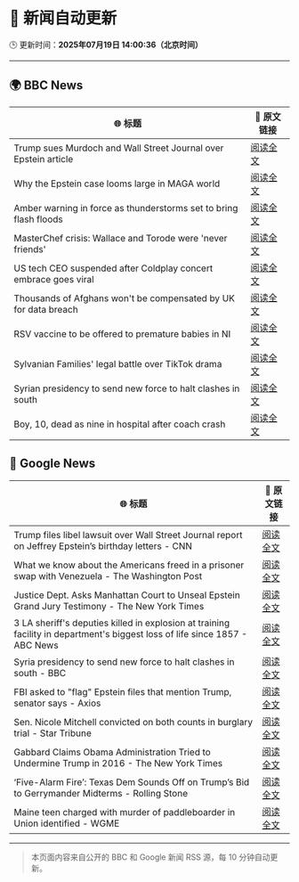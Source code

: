 # 🧠 新闻自动更新

🕒 更新时间：**2025年07月19日 14:00:36（北京时间）**

---

## 🌍 BBC News

| 🌐 标题 | 🔗 原文链接 |
|--------|-------------|
| Trump sues Murdoch and Wall Street Journal over Epstein article | [阅读全文](https://www.bbc.com/news/articles/c23g5xpggzmo) |
| Why the Epstein case looms large in  MAGA world | [阅读全文](https://www.bbc.com/news/articles/cy8ge16d2y3o) |
| Amber warning in force as thunderstorms set to bring flash floods | [阅读全文](https://www.bbc.com/news/articles/c8j1nvp9440o) |
| MasterChef crisis: Wallace and Torode were 'never friends' | [阅读全文](https://www.bbc.com/news/articles/cj9vgwr48gwo) |
| US tech CEO suspended after Coldplay concert embrace goes viral | [阅读全文](https://www.bbc.com/news/articles/c80pnnn0gj3o) |
| Thousands of Afghans won't be compensated by UK for data breach | [阅读全文](https://www.bbc.com/news/articles/c20pd5035vyo) |
| RSV vaccine to be offered to premature babies in NI | [阅读全文](https://www.bbc.com/news/articles/c07dr2plxk5o) |
| Sylvanian Families' legal battle over TikTok drama | [阅读全文](https://www.bbc.com/news/articles/cq8z9g7n7lpo) |
| Syrian presidency to send new force to halt clashes in south | [阅读全文](https://www.bbc.com/news/articles/c0m87d4p9gvo) |
| Boy, 10, dead as nine in hospital after coach crash | [阅读全文](https://www.bbc.com/news/articles/cvg98l9x0j0o) |

## 📰 Google News

| 🌐 标题 | 🔗 原文链接 |
|--------|-------------|
| Trump files libel lawsuit over Wall Street Journal report on Jeffrey Epstein’s birthday letters - CNN | [阅读全文](https://news.google.com/rss/articles/CBMiiAFBVV95cUxNampDV0tGcUhrSjRzV25iOHZVNUdkb1lQWXZHTVh3YnNsSTRvSlljVGpSeEU3U19xS0E2ZHVaQlZMWGszT1RlWDdKM28tWWh1b0VaX2FMNk5QYXFMcjhLay1oeHNJYzlyek82eFktTXdrdXRJM1RzSkhxMlJ6ZnI4UzEwbzVKWDAx0gGOAUFVX3lxTFBKX3lacG9OMjVkV1hRdFhILTdZZEpOaDZYTTJpbldsb2ZMZlNRR3g3bWRjYUp1SVNJcGpjM1VUZ1M0bGNXdVRud3ZFUVZ0ODJjcXV4ZjRGZXA0b0tlRk44N1UzTklqTURBZkFCYVVLVjBVTDdrRHdEd0g0Nm5VN1NWODBJc0s0OUFtem9yUmc?oc=5) |
| What we know about the Americans freed in a prisoner swap with Venezuela - The Washington Post | [阅读全文](https://news.google.com/rss/articles/CBMilwFBVV95cUxNeHhMMjRlWUlmNDFWdGhjM0dpY0tuOHh6Q3BnbllYdmNGX3pjOHhTOEdoVVBHekVOelBjLVJFRGhXZTRMVFA4Qml2OU82UU52MkF3ZVpNZlcwWEZrN2FlYnRhTkxlWHNCSlh5WnFGT3Jvb0FPQnJuTzJGY2xRbGNrM2VZZFFFOUljcUFNNzIzWTdQYm9qTWhz?oc=5) |
| Justice Dept. Asks Manhattan Court to Unseal Epstein Grand Jury Testimony - The New York Times | [阅读全文](https://news.google.com/rss/articles/CBMijwFBVV95cUxNSFJOd1FrNTBrbWxKRnQ2cC1WSDFQU25IdENGeGRSdktRRjJha0VmTXJvNmxpVzlBMnpmOUpxa3BQM2VRT2IzNGZTem10T09lZHAwNnMteHJZcGlTMEhZbXJSTllCMjl6QzQtMVZMQVVkMjZSX2EteFNHUkxZNlcwbjhEbENuelNGU3dPQmNlbw?oc=5) |
| 3 LA sheriff's deputies killed in explosion at training facility in department's biggest loss of life since 1857 - ABC News | [阅读全文](https://news.google.com/rss/articles/CBMiqAFBVV95cUxNRjlSLWtwczlfUlRZU1Uwbko3THU2VlhGZE9nM29PQ2NwRG44cTVoRnd3Vm1Nd09RczNKTWNMNi1Ec2RJMGFQWUFDTll1VGRMVUl5TmpNbm94VFRVQkZOUWVhUzZEVGtFaHp6aHp6Z05xYW8tWGpCbXY1OEs0Z1B0SkdjNlpkTWtjZ1lBVjY4Zl94c0gyNzFaVkpoRVdFQm5kU1NfQ0JKb0LSAa4BQVVfeXFMUFN4Y3FnWWtMeVV3amd5dlVOQ1NvQ0VBUnA1ajF3eVl4MGxBYmZZajBIYTYtV0lfX3czUGVNLXdpRnphc2JORVhyVDVJR3d0RjNFc05RYTJ4ai1MMm0wWVc0ZkhDamN2a2RtbFZ3Y2lVMkdyV01qeExSN0g0c2hjUDFjMjJJQXAtcVRHeUFwcWRmLUY2Nl94SDNldGVGbzVISnpDdUY0d0tWT2U5TEpR?oc=5) |
| Syria presidency to send new force to halt clashes in south - BBC | [阅读全文](https://news.google.com/rss/articles/CBMiWkFVX3lxTE5pUVRWTEVXRlZYMzZfRTQ1SWU5dUdpZFI3Q25sT1RxdlRnT0FJRno3LUFOVGYwbkV1VW1BcXoxanRod19nMUU1WGtuT2M0QXhGRlNEdXhzNmpld9IBX0FVX3lxTE9tVHc2SmNGLXpGQ0h1SGI4LUFvMFliUHdKcGtQY2FrbmhQZHFWUU1aYlFZbUpVOTR4Tks4Y0ZfSUR6ZjJEaG5QVk5VSTZFYW1udGIyV3dNWU9NYk82SVY4?oc=5) |
| FBI asked to "flag" Epstein files that mention Trump, senator says - Axios | [阅读全文](https://news.google.com/rss/articles/CBMid0FVX3lxTE0zNGktaUhtNnBBbW9WWUlMNVAtZzhTU09BZFExUXBBMXZnUXlRUUdaUE5QSUhYVzRsT3dOdURrM0R6QjhiUWFMWmtqRzdjSEZEOWdkQS1QdVR0aENEZzluVVJXOXhzT214LXM2c0ZvWFZRZVR1NFdV?oc=5) |
| Sen. Nicole Mitchell convicted on both counts in burglary trial - Star Tribune | [阅读全文](https://news.google.com/rss/articles/CBMijgFBVV95cUxQdU9Rdm53MG1UQlkxVDI4Y2liYjh2bDI4aWY4akJDVVRfck8wUjJCT2ZDeHpSRkRRM3BPNGFzWmhMVDBCcE41MGZaR0ljRHlyNWJmZk1EZ3BLd19qQjVVR0Z0d0FCc0ZnUHRSYk52aXpJYzhSbUhHZlVmYjByWndxZnhxajQwamVEamRVMlNR?oc=5) |
| Gabbard Claims Obama Administration Tried to Undermine Trump in 2016 - The New York Times | [阅读全文](https://news.google.com/rss/articles/CBMihAFBVV95cUxOWmNPZE9Hem9GRE9qY0tSNkFUQmpCVFpiSVBRYlVGaWM0SUtWYmhSb05wR1ZzVGlMYU9CYkNzTjM1Z1JQbFktRnhxMDgwSG15WHFYYjJYVEQyNnp6X0xMY09jYklENGZ4UUJhNDlaYlFXZVN4VU1QdkVnWkducjJzTVYxQko?oc=5) |
| ‘Five-Alarm Fire’: Texas Dem Sounds Off on Trump’s Bid to Gerrymander Midterms - Rolling Stone | [阅读全文](https://news.google.com/rss/articles/CBMivgFBVV95cUxQMnNRLWNlUnNJX3JxQi1WZzU5aUQ5emtOT292aTQ0YmRScDltbHVCSUd5d0xYTno3cTFtTGJQZDVUaEpUMkJDY1NxdmxZRUxqMDU2Q3k0SHpBb0JydldYRlNvQmdtak1tUUJPd083dFh5bXd4a1NjVExRZU83ODJ1RGlsbXlVM0pvQVhncXRDY0pDcWxENFlGS050NHlVLUVoYzVNLUxTWU5qaGI0X1VTc0ZtcVZxOVVXRE5XQzJR?oc=5) |
| Maine teen charged with murder of paddleboarder in Union identified - WGME | [阅读全文](https://news.google.com/rss/articles/CBMiuAJBVV95cUxQS0FXRU4wX1BXMVBESUh2czluMHVfVEpSdEQxcHFOQW9xXzBOREhoRk9wOWc4UzhORG56NmNpYUNmaDBsenozaGYyUnBpRGF5aHNvSXUyUmdDNUNwTEZqRnJCZHVBUUlRbjctQmhETk5lamFTWDJlblozZ0lvQWhwb0FxWHV3MmJQeVBJVkg3RzZjWl9mZ1BJbmN3YTNQZjZldnBSN3BDZHlLd3pfV016ekRGWXJuY0NjMmZwR1laVmJkM1gxa0JjWVptUjNGVVRjTjM1U09uQkgtd3N1X0RmM1Fwa0JFTUZIMHZ0TmIzMnhsR0xJbU9GYnBvaVkxODMzdVlQQ1EtMDhZbGh0Qm5WZ1dFbm1qMW4wWmZSUmJkOEtCb0ZTUjFMVFBDWnRoS280TW8wRlJhb1U?oc=5) |

---
> 本页面内容来自公开的 BBC 和 Google 新闻 RSS 源，每 10 分钟自动更新。